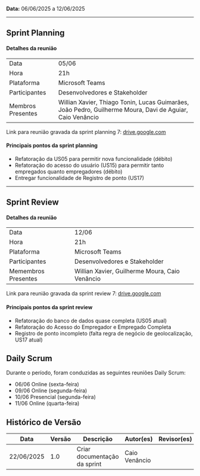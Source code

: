 **Data:** 06/06/2025 a 12/06/2025

---
## Sprint Planning

#### Detalhes da reunião
|                     |                                                                                                           |
|---------------------|-----------------------------------------------------------------------------------------------------------|
| Data                | 05/06                                                                                                     |
| Hora                | 21h                                                                                                       |
| Plataforma          | Microsoft Teams                                                                                           |
| Participantes       | Desenvolvedores e Stakeholder                                                                             |
| Membros Presentes | Willian Xavier, Thiago Tonin, Lucas Guimarães, João Pedro, Guilherme Moura, Davi de Aguiar, Caio Venâncio |

Link para reunião gravada da sprint planning 7: [drive.google.com](https://drive.google.com/file/d/1o0CDmX3az4FlJzjYjxFYl5d2g4Ok7CB1/view?usp=sharing)

#### Principais pontos da sprint planning
- Refatoração da US05 para permitir nova funcionalidade (débito)
- Refatoração do acesso do usuário (US15) para permitir tanto empregados quanto empregadores (débito)
- Entregar funcionalidade de Registro de ponto (US17)

---
## Sprint Review

#### Detalhes da reunião
|                     |                                                                                                           |
|---------------------|-----------------------------------------------------------------------------------------------------------|
| Data                | 12/06                                                                                                     |
| Hora                | 21h                                                                                                       |
| Plataforma          | Microsoft Teams                                                                                           |
| Participantes       | Desenvolvedores e Stakeholder                                                                             |
| Memembros Presentes | Willian Xavier, Guilherme Moura, Caio Venâncio                                                            |

Link para reunião gravada da sprint review 7: [drive.google.com](https://drive.google.com/file/d/1bV4IaGSXwbzk79QSF0hVOqSjndh13N-G/view?usp=sharing)

#### Principais pontos da sprint review 
- Refatoração do banco de dados quase completa (US05 atual)
- Refatoração do Acesso do Empregador e Empregado Completa
- Registro de ponto incompleto (falta regra de negócio de geolocalização, US17 atual)

## Daily Scrum
Durante o período, foram conduzidas as seguintes reuniões Daily Scrum:<br>
- 06/06 Online (sexta-feira) <br>
- 09/06 Online (segunda-feira) <br>
- 10/06 Presencial (segunda-feira) <br>
- 11/06 Online (quarta-feira) <br>

## Histórico de Versão

| Data       | Versão | Descrição                                                                 | Autor(es)         | Revisor(es)        |
|------------|--------|---------------------------------------------------------------------------|-------------------|--------------------|
| 22/06/2025 | 1.0    | Criar documentação da sprint                                              |  Caio Venâncio    |                    |